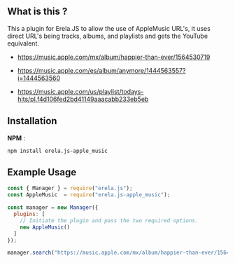 ## What is this ?
This a plugin for Erela.JS to allow the use of AppleMusic URL's, it uses direct URL's being tracks, albums, and playlists and gets the YouTube equivalent.  


- https://music.apple.com/mx/album/happier-than-ever/1564530719

- https://music.apple.com/es/album/anymore/1444563557?i=1444563560

- https://music.apple.com/us/playlist/todays-hits/pl.f4d106fed2bd41149aaacabb233eb5eb
## Installation

**NPM** :

`npm install erela.js-apple_music`
## Example Usage

```javascript
const { Manager } = require("erela.js");
const AppleMusic  = require("erela.js-apple_music");

const manager = new Manager({
  plugins: [
    // Initiate the plugin and pass the two required options.
    new AppleMusic()
  ]
});

manager.search("https://music.apple.com/mx/album/happier-than-ever/1564530719");
```